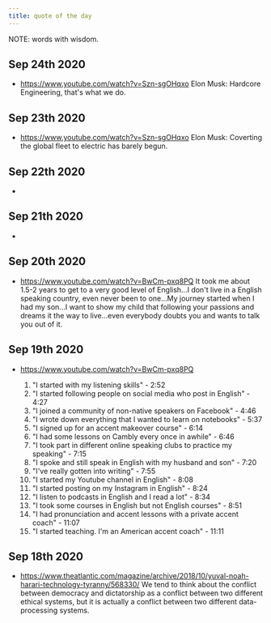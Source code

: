 ```yaml
---
title: quote of the day
---
```


NOTE: words with wisdom.

## Sep 24th 2020
- https://www.youtube.com/watch?v=Szn-sgOHqxo
  Elon Musk: Hardcore Engineering, that's what we do.

## Sep 23th 2020
- https://www.youtube.com/watch?v=Szn-sgOHqxo
  Elon Musk: Coverting the global fleet to electric has barely begun.

## Sep 22th 2020
- 

## Sep 21th 2020
- 

## Sep 20th 2020
- https://www.youtube.com/watch?v=BwCm-pxq8PQ
  It took me about 1.5-2 years to get to a very good level of English...I don't live in a English speaking country, even never been to one...My journey started when I had my son...I want to show my child that following your passions and dreams it the way to live...even everybody doubts you and wants to talk you out of it.

## Sep 19th 2020
- https://www.youtube.com/watch?v=BwCm-pxq8PQ

  1. "I started with my listening skills" - 2:52
  2. "I started following people on social media who post in English" - 4:27
  3. "I joined a community of non-native speakers on Facebook" - 4:46
  4. "I wrote down everything that I wanted to learn on notebooks" - 5:37
  5. "I signed up for an accent makeover course" - 6:14
  6. "I had some lessons on Cambly every once in awhile" - 6:46
  7. "I took part in different online speaking clubs to practice my speaking" - 7:15
  8. "I spoke and still speak in English with my husband and son" - 7:20
  9. "I've really gotten into writing" - 7:55
  10. "I started my Youtube channel in English" - 8:08
  11. "I started posting on my Instagram in English" - 8:24
  12. "I listen to podcasts in English and I read a lot" - 8:34
  13. "I took some courses in English but not English courses" - 8:51
  14. "I had pronunciation and accent lessons with a private accent coach" - 11:07
  15. "I started teaching. I'm an American accent coach" - 11:11

## Sep 18th 2020
 - https://www.theatlantic.com/magazine/archive/2018/10/yuval-noah-harari-technology-tyranny/568330/
   We tend to think about the conflict between democracy and dictatorship as a conflict between two different ethical systems, but it is actually a conflict between two different data-processing systems.
